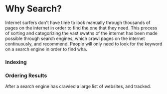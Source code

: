 # Why Search?

Internet surfers don't have time to look manually through thousands of pages on the internet in order to find the one that they need. This process of sorting and categorizing the vast swaths of the internet has been made possible through search engines, which crawl pages on the internet continuously, and recommend. People will only need to look for the keyword on a search engine in order to find wha.

### Indexing

### Ordering Results

After a search engine has crawled a large list of websites, and tracked.

